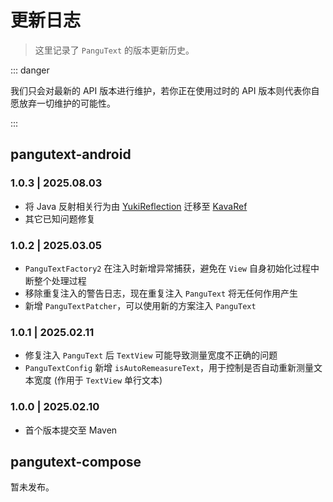 # 更新日志

> 这里记录了 `PanguText` 的版本更新历史。

::: danger

我们只会对最新的 API 版本进行维护，若你正在使用过时的 API 版本则代表你自愿放弃一切维护的可能性。

:::

## pangutext-android

### 1.0.3 | 2025.08.03 &ensp;<Badge type="tip" text="最新" vertical="middle" />

- 将 Java 反射相关行为由 [YukiReflection](https://github.com/HighCapable/YukiReflection) 迁移至 [KavaRef](https://github.com/HighCapable/KavaRef)
- 其它已知问题修复

### 1.0.2 | 2025.03.05 &ensp;<Badge type="warning" text="过旧" vertical="middle" />

- `PanguTextFactory2` 在注入时新增异常捕获，避免在 `View` 自身初始化过程中断整个处理过程
- 移除重复注入的警告日志，现在重复注入 `PanguText` 将无任何作用产生
- 新增 `PanguTextPatcher`，可以使用新的方案注入 `PanguText`

### 1.0.1 | 2025.02.11 &ensp;<Badge type="warning" text="过旧" vertical="middle" />

- 修复注入 `PanguText` 后 `TextView` 可能导致测量宽度不正确的问题
- `PanguTextConfig` 新增 `isAutoRemeasureText`，用于控制是否自动重新测量文本宽度 (作用于 `TextView` 单行文本)

### 1.0.0 | 2025.02.10 &ensp;<Badge type="warning" text="过旧" vertical="middle" />

- 首个版本提交至 Maven

## pangutext-compose

暂未发布。